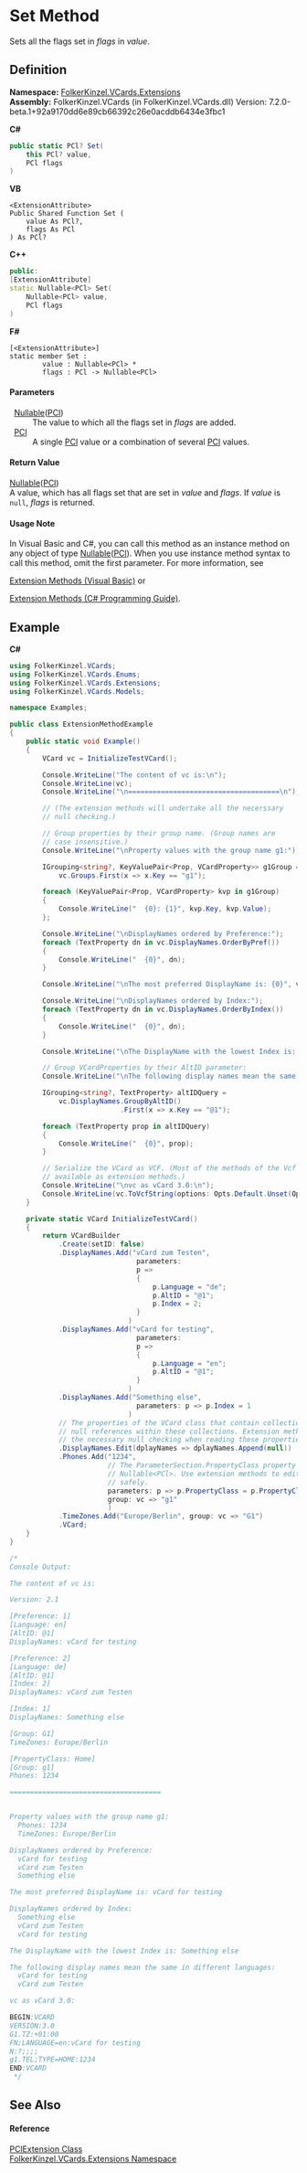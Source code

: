 # Set Method


Sets all the flags set in *flags* in *value*.



## Definition
**Namespace:** <a href="ea6bb853-85f2-e58b-0429-68b3fa762c9a.md">FolkerKinzel.VCards.Extensions</a>  
**Assembly:** FolkerKinzel.VCards (in FolkerKinzel.VCards.dll) Version: 7.2.0-beta.1+92a9170dd6e89cb66392c26e0acddb6434e3fbc1

**C#**
``` C#
public static PCl? Set(
	this PCl? value,
	PCl flags
)
```
**VB**
``` VB
<ExtensionAttribute>
Public Shared Function Set ( 
	value As PCl?,
	flags As PCl
) As PCl?
```
**C++**
``` C++
public:
[ExtensionAttribute]
static Nullable<PCl> Set(
	Nullable<PCl> value, 
	PCl flags
)
```
**F#**
``` F#
[<ExtensionAttribute>]
static member Set : 
        value : Nullable<PCl> * 
        flags : PCl -> Nullable<PCl> 
```



#### Parameters
<dl><dt>  <a href="https://learn.microsoft.com/dotnet/api/system.nullable-1" target="_blank" rel="noopener noreferrer">Nullable</a>(<a href="2e02e536-d431-4304-276e-08321f1224a1.md">PCl</a>)</dt><dd>The value to which all the flags set in <em>flags</em> are added.</dd><dt>  <a href="2e02e536-d431-4304-276e-08321f1224a1.md">PCl</a></dt><dd>A single <a href="2e02e536-d431-4304-276e-08321f1224a1.md">PCl</a> value or a combination of several <a href="2e02e536-d431-4304-276e-08321f1224a1.md">PCl</a> values.</dd></dl>

#### Return Value
<a href="https://learn.microsoft.com/dotnet/api/system.nullable-1" target="_blank" rel="noopener noreferrer">Nullable</a>(<a href="2e02e536-d431-4304-276e-08321f1224a1.md">PCl</a>)  
A value, which has all flags set that are set in *value* and *flags*. If *value* is `null`, *flags* is returned.

#### Usage Note
In Visual Basic and C#, you can call this method as an instance method on any object of type <a href="https://learn.microsoft.com/dotnet/api/system.nullable-1" target="_blank" rel="noopener noreferrer">Nullable</a>(<a href="2e02e536-d431-4304-276e-08321f1224a1.md">PCl</a>). When you use instance method syntax to call this method, omit the first parameter. For more information, see <a href="https://docs.microsoft.com/dotnet/visual-basic/programming-guide/language-features/procedures/extension-methods" target="_blank" rel="noopener noreferrer">

Extension Methods (Visual Basic)</a> or <a href="https://docs.microsoft.com/dotnet/csharp/programming-guide/classes-and-structs/extension-methods" target="_blank" rel="noopener noreferrer">

Extension Methods (C# Programming Guide)</a>.

## Example


**C#**  
``` C#
using FolkerKinzel.VCards;
using FolkerKinzel.VCards.Enums;
using FolkerKinzel.VCards.Extensions;
using FolkerKinzel.VCards.Models;

namespace Examples;

public class ExtensionMethodExample
{
    public static void Example()
    {
        VCard vc = InitializeTestVCard();

        Console.WriteLine("The content of vc is:\n");
        Console.WriteLine(vc);
        Console.WriteLine("\n=====================================\n");

        // (The extension methods will undertake all the necerssary
        // null checking.)

        // Group properties by their group name. (Group names are
        // case insensitive.)
        Console.WriteLine("\nProperty values with the group name g1:");

        IGrouping<string?, KeyValuePair<Prop, VCardProperty>> g1Group =
            vc.Groups.First(x => x.Key == "g1");

        foreach (KeyValuePair<Prop, VCardProperty> kvp in g1Group)
        {
            Console.WriteLine("  {0}: {1}", kvp.Key, kvp.Value);
        };

        Console.WriteLine("\nDisplayNames ordered by Preference:");
        foreach (TextProperty dn in vc.DisplayNames.OrderByPref())
        {
            Console.WriteLine("  {0}", dn);
        }

        Console.WriteLine("\nThe most preferred DisplayName is: {0}", vc.DisplayNames.PrefOrNull());

        Console.WriteLine("\nDisplayNames ordered by Index:");
        foreach (TextProperty dn in vc.DisplayNames.OrderByIndex())
        {
            Console.WriteLine("  {0}", dn);
        }

        Console.WriteLine("\nThe DisplayName with the lowest Index is: {0}", vc.DisplayNames.FirstOrNull());

        // Group VCardProperties by their AltID parameter:
        Console.WriteLine("\nThe following display names mean the same in different languages:");

        IGrouping<string?, TextProperty> altIDQuery =
            vc.DisplayNames.GroupByAltID()
                           .First(x => x.Key == "@1");

        foreach (TextProperty prop in altIDQuery)
        {
            Console.WriteLine("  {0}", prop);
        }

        // Serialize the VCard as VCF. (Most of the methods of the Vcf class are also
        // available as extension methods.)
        Console.WriteLine("\nvc as vCard 3.0:\n");
        Console.WriteLine(vc.ToVcfString(options: Opts.Default.Unset(Opts.UpdateTimeStamp)));
    }

    private static VCard InitializeTestVCard()
    {
        return VCardBuilder
            .Create(setID: false)
            .DisplayNames.Add("vCard zum Testen",
                               parameters:
                               p =>
                               {
                                   p.Language = "de";
                                   p.AltID = "@1";
                                   p.Index = 2;
                               }
                             )
            .DisplayNames.Add("vCard for testing",
                               parameters:
                               p =>
                               {
                                   p.Language = "en";
                                   p.AltID = "@1";
                               }
                             )
            .DisplayNames.Add("Something else",
                               parameters: p => p.Index = 1
                             )
            // The properties of the VCard class that contain collections allow
            // null references within these collections. Extension methods undertake
            // the necessary null checking when reading these properties:
            .DisplayNames.Edit(dplayNames => dplayNames.Append(null))
            .Phones.Add("1234",
                        // The ParameterSection.PropertyClass property is of Type
                        // Nullable<PCl>. Use extension methods to edit such properties
                        // safely.
                        parameters: p => p.PropertyClass = p.PropertyClass.Set(PCl.Home),
                        group: vc => "g1"
                        )
            .TimeZones.Add("Europe/Berlin", group: vc => "G1")
            .VCard;
    }
}

/*
Console Output:

The content of vc is:

Version: 2.1

[Preference: 1]
[Language: en]
[AltID: @1]
DisplayNames: vCard for testing

[Preference: 2]
[Language: de]
[AltID: @1]
[Index: 2]
DisplayNames: vCard zum Testen

[Index: 1]
DisplayNames: Something else

[Group: G1]
TimeZones: Europe/Berlin

[PropertyClass: Home]
[Group: g1]
Phones: 1234

=====================================


Property values with the group name g1:
  Phones: 1234
  TimeZones: Europe/Berlin

DisplayNames ordered by Preference:
  vCard for testing
  vCard zum Testen
  Something else

The most preferred DisplayName is: vCard for testing

DisplayNames ordered by Index:
  Something else
  vCard zum Testen
  vCard for testing

The DisplayName with the lowest Index is: Something else

The following display names mean the same in different languages:
  vCard for testing
  vCard zum Testen

vc as vCard 3.0:

BEGIN:VCARD
VERSION:3.0
G1.TZ:+01:00
FN;LANGUAGE=en:vCard for testing
N:?;;;;
g1.TEL;TYPE=HOME:1234
END:VCARD
 */
```


## See Also


#### Reference
<a href="4fa3a036-0095-9473-17f0-0e28692180cf.md">PClExtension Class</a>  
<a href="ea6bb853-85f2-e58b-0429-68b3fa762c9a.md">FolkerKinzel.VCards.Extensions Namespace</a>  
